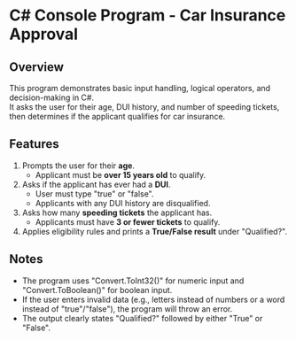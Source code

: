 # C# Console Program - Car Insurance Approval  

## Overview  
This program demonstrates basic input handling, logical operators, and decision-making in C#.  
It asks the user for their age, DUI history, and number of speeding tickets, then determines if the applicant qualifies for car insurance.  

## Features  
1. Prompts the user for their **age**.  
   - Applicant must be **over 15 years old** to qualify.  
2. Asks if the applicant has ever had a **DUI**.  
   - User must type "true" or "false".  
   - Applicants with any DUI history are disqualified.  
3. Asks how many **speeding tickets** the applicant has.  
   - Applicants must have **3 or fewer tickets** to qualify.  
4. Applies eligibility rules and prints a **True/False result** under "Qualified?".  

## Notes  
- The program uses "Convert.ToInt32()" for numeric input and "Convert.ToBoolean()" for boolean input.  
- If the user enters invalid data (e.g., letters instead of numbers or a word instead of "true"/"false"), the program will throw an error.  
- The output clearly states "Qualified?" followed by either "True" or "False".  